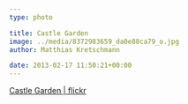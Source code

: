 ```yaml
---
type: photo

title: Castle Garden
image: ../media/8372983659_da0e88ca79_o.jpg
author: Matthias Kretschmann

date: 2013-02-17 11:50:21+00:00
---
```


[Castle Garden | flickr](http://www.flickr.com/photos/krema/8372983659)
